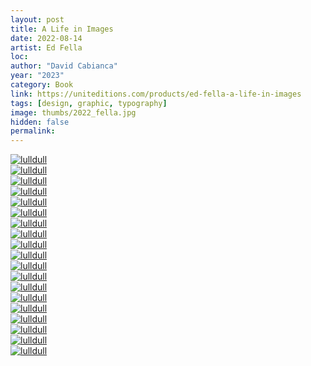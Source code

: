 ```yaml
---
layout: post
title: A Life in Images
date: 2022-08-14
artist: Ed Fella
loc: 
author: "David Cabianca"
year: "2023"
category: Book
link: https://uniteditions.com/products/ed-fella-a-life-in-images
tags: [design, graphic, typography]
image: thumbs/2022_fella.jpg
hidden: false
permalink:
---
```





<div class="post_image">
	<a href="{{ site.baseurl }}/images/posts/2022_fella/001.jpg" target="_blank">
	<img src="{{ site.baseurl }}/images/posts/2022_fella/001.jpg" alt="lulldull"></a>
</div>

<div class="post_image">
	<a href="{{ site.baseurl }}/images/posts/2022_fella/002.jpg" target="_blank">
	<img src="{{ site.baseurl }}/images/posts/2022_fella/002.jpg" alt="lulldull"></a>
</div>

<div class="post_image">
	<a href="{{ site.baseurl }}/images/posts/2022_fella/003.jpg" target="_blank">
	<img src="{{ site.baseurl }}/images/posts/2022_fella/003.jpg" alt="lulldull"></a>
</div>

<div class="post_image">
	<a href="{{ site.baseurl }}/images/posts/2022_fella/004.jpg" target="_blank">
	<img src="{{ site.baseurl }}/images/posts/2022_fella/004.jpg" alt="lulldull"></a>
</div>

<div class="post_image">
	<a href="{{ site.baseurl }}/images/posts/2022_fella/005.jpg" target="_blank">
	<img src="{{ site.baseurl }}/images/posts/2022_fella/005.jpg" alt="lulldull"></a>
</div>

<div class="post_image">
	<a href="{{ site.baseurl }}/images/posts/2022_fella/006.jpg" target="_blank">
	<img src="{{ site.baseurl }}/images/posts/2022_fella/006.jpg" alt="lulldull"></a>
</div>

<div class="post_image">
	<a href="{{ site.baseurl }}/images/posts/2022_fella/007.jpg" target="_blank">
	<img src="{{ site.baseurl }}/images/posts/2022_fella/007.jpg" alt="lulldull"></a>
</div>

<div class="post_image">
	<a href="{{ site.baseurl }}/images/posts/2022_fella/008.jpg" target="_blank">
	<img src="{{ site.baseurl }}/images/posts/2022_fella/008.jpg" alt="lulldull"></a>
</div>

<div class="post_image">
	<a href="{{ site.baseurl }}/images/posts/2022_fella/009.jpg" target="_blank">
	<img src="{{ site.baseurl }}/images/posts/2022_fella/009.jpg" alt="lulldull"></a>
</div>

<div class="post_image">
	<a href="{{ site.baseurl }}/images/posts/2022_fella/010.jpg" target="_blank">
	<img src="{{ site.baseurl }}/images/posts/2022_fella/010.jpg" alt="lulldull"></a>
</div>

<div class="post_image">
	<a href="{{ site.baseurl }}/images/posts/2022_fella/011.jpg" target="_blank">
	<img src="{{ site.baseurl }}/images/posts/2022_fella/011.jpg" alt="lulldull"></a>
</div>

<div class="post_image">
	<a href="{{ site.baseurl }}/images/posts/2022_fella/012.jpg" target="_blank">
	<img src="{{ site.baseurl }}/images/posts/2022_fella/012.jpg" alt="lulldull"></a>
</div>

<div class="post_image">
	<a href="{{ site.baseurl }}/images/posts/2022_fella/013.jpg" target="_blank">
	<img src="{{ site.baseurl }}/images/posts/2022_fella/013.jpg" alt="lulldull"></a>
</div>

<div class="post_image">
	<a href="{{ site.baseurl }}/images/posts/2022_fella/014.jpg" target="_blank">
	<img src="{{ site.baseurl }}/images/posts/2022_fella/014.jpg" alt="lulldull"></a>
</div>

<div class="post_image">
	<a href="{{ site.baseurl }}/images/posts/2022_fella/015.jpg" target="_blank">
	<img src="{{ site.baseurl }}/images/posts/2022_fella/015.jpg" alt="lulldull"></a>
</div>

<div class="post_image">
	<a href="{{ site.baseurl }}/images/posts/2022_fella/016.jpg" target="_blank">
	<img src="{{ site.baseurl }}/images/posts/2022_fella/016.jpg" alt="lulldull"></a>
</div>

<div class="post_image">
	<a href="{{ site.baseurl }}/images/posts/2022_fella/017.jpg" target="_blank">
	<img src="{{ site.baseurl }}/images/posts/2022_fella/017.jpg" alt="lulldull"></a>
</div>

<div class="post_image">
	<a href="{{ site.baseurl }}/images/posts/2022_fella/018.jpg" target="_blank">
	<img src="{{ site.baseurl }}/images/posts/2022_fella/018.jpg" alt="lulldull"></a>
</div>

<div class="post_image">
	<a href="{{ site.baseurl }}/images/posts/2022_fella/019.jpg" target="_blank">
	<img src="{{ site.baseurl }}/images/posts/2022_fella/019.jpg" alt="lulldull"></a>
</div>